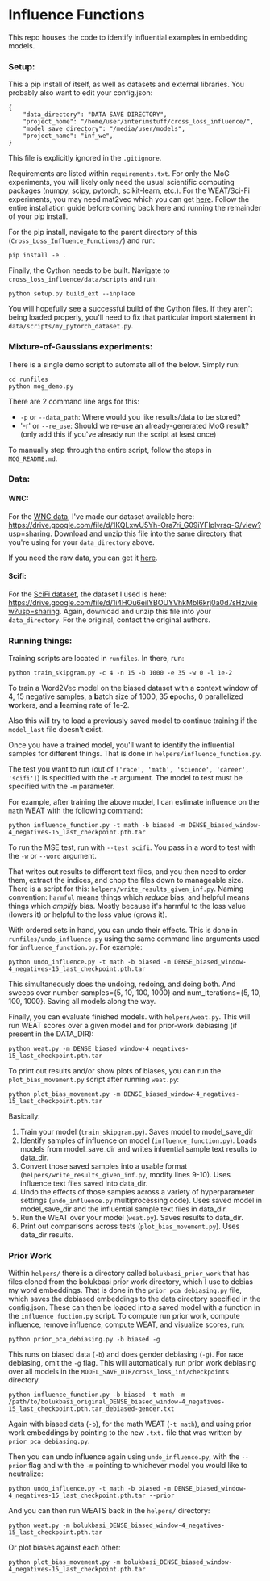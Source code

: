# Influence Functions
This repo houses the code to identify influential examples in embedding models.

### Setup:
This a pip install of itself, as well as datasets and external libraries. You probably also want to edit your config.json:
```
{
    "data_directory": "DATA SAVE DIRECTORY",
    "project_home": "/home/user/interimstuff/cross_loss_influence/",
    "model_save_directory": "/media/user/models",
    "project_name": "inf_we",
}
```
This file is explicitly ignored in the `.gitignore`.

Requirements are listed within `requirements.txt`. For only the MoG experiments, you will likely only need the usual scientific computing packages (numpy, scipy, pytorch, scikit-learn, etc.). For the WEAT/Sci-Fi experiments, you may need mat2vec which you can get [here](https://github.com/materialsintelligence/mat2vec). Follow the entire installation guide before coming back here and running the remainder of your pip install.

For the pip install, navigate to the parent directory of this (`Cross_Loss_Influence_Functions/`) and run:
```
pip install -e .
```
Finally, the Cython needs to be built. Navigate to `cross_loss_influence/data/scripts` and run:
```
python setup.py build_ext --inplace
```
You will hopefully see a successful build of the Cython files. If they aren't being loaded properly, you'll need to fix that particular import statement in `data/scripts/my_pytorch_dataset.py`.


### Mixture-of-Gaussians experiments:

There is a single demo script to automate all of the below. Simply run:

```
cd runfiles
python mog_demo.py
```
There are 2 command line args for this:
* `-p` or `--data_path`: Where would you like results/data to be stored?
* '-r' or `--re_use`: Should we re-use an already-generated MoG result? (only add this if you've already run the script at least once)

To manually step through the entire script, follow the steps in `MOG_README.md`.

### Data:
#### WNC:
For the [WNC data](https://arxiv.org/abs/1911.09709v1), I've made our dataset available here: https://drive.google.com/file/d/1KQLxwU5Yh-Ora7ri_G09iYFIplyrsq-G/view?usp=sharing. Download and unzip this file into the same directory that you're using for your `data_directory` above.

If you need the raw data, you can get it [here](https://github.com/rpryzant/neutralizing-bias#data).
#### Scifi:
For the [SciFi dataset](https://www.aclweb.org/anthology/W19-3405/), the dataset I used is here: https://drive.google.com/file/d/1i4HOu6eilYBOUYVhkMbl6krj0a0d7sHz/view?usp=sharing. Again, download and unzip this file into your `data_directory`. For the original, contact the original authors.
### Running things:

Training scripts are located in `runfiles`. In there, run:
```
python train_skipgram.py -c 4 -n 15 -b 1000 -e 35 -w 0 -l 1e-2
```
To train a Word2Vec model on the biased dataset with a **c**ontext window of 4, 15 **n**egative samples, a **b**atch size of 1000, 35 **e**pochs, 0 parallelized **w**orkers, and a **l**earning rate of 1e-2.

Also this will try to load a previously saved model to continue training if the `model_last` file doesn't exist.

Once you have a trained model, you'll want to identify the influential samples for different things. That is done in `helpers/influence_function.py`.

The test you want to run (out of `['race', 'math', 'science', 'career', 'scifi']`) is specified with the `-t` argument. The model to test must be specified with the `-m` parameter.

For example, after training the above model, I can estimate influence on the `math` WEAT with the following command:
```
python influence_function.py -t math -b biased -m DENSE_biased_window-4_negatives-15_last_checkpoint.pth.tar
```

To run the MSE test, run with `--test scifi`. You pass in a word to test with the `-w` or `--word` argument.

That writes out results to different text files, and you then need to order them, extract the indices, and chop the files down to manageable size. There is a script for this: `helpers/write_results_given_inf.py`. Naming convention: `harmful` means things which _reduce_ bias, and helpful means things which _amplify_ bias. Mostly because it's harmful to the loss value (lowers it) or helpful to the loss value (grows it).

With ordered sets in hand, you can undo their effects. This is done in `runfiles/undo_influence.py` using the same command line arguments used for `influence_function.py`. For example:
```
python undo_influence.py -t math -b biased -m DENSE_biased_window-4_negatives-15_last_checkpoint.pth.tar
```
This simultaneously does the undoing, redoing, and doing both. And sweeps over number-samples={5, 10, 100, 1000} and num_iterations={5, 10, 100, 1000}. Saving all models along the way.

Finally, you can evaluate finished models. with `helpers/weat.py`. This will run WEAT scores over a given model and for prior-work debiasing (if present in the DATA_DIR):
```
python weat.py -m DENSE_biased_window-4_negatives-15_last_checkpoint.pth.tar
```

To print out results and/or show plots of biases, you can run the `plot_bias_movement.py` script after running `weat.py`:
```
python plot_bias_movement.py -m DENSE_biased_window-4_negatives-15_last_checkpoint.pth.tar
```

Basically:
1. Train your model (`train_skipgram.py`). Saves model to model_save_dir
1. Identify samples of influence on model (`influence_function.py`). Loads models from model_save_dir and writes inluential sample text results to data_dir.
1. Convert those saved samples into a usable format (`helpers/write_results_given_inf.py`, modify lines 9-10). Uses influence text files saved into data_dir.
1. Undo the effects of those samples across a variety of hyperparameter settings (`undo_influence.py` multiprocessing code). Uses saved model in model_save_dir and the influential sample text files in data_dir.
1. Run the WEAT over your model (`weat.py`). Saves results to data_dir.
1. Print out comparisons across tests (`plot_bias_movement.py`). Uses data_dir results.

### Prior Work
Within `helpers/` there is a directory called `bolukbasi_prior_work` that has files cloned from the bolukbasi prior work directory, which I use to debias my word embeddings. That is done in the `prior_pca_debiasing.py` file, which saves the debiased embeddings to the data directory specified in the config.json. These can then be loaded into a saved model with a function in the `influence_fuction.py` script.
To compute run prior work, compute influence, remove influence, compute WEAT, and visualize scores, run:
```
python prior_pca_debiasing.py -b biased -g
``` 
This runs on biased data (`-b`) and does gender debiasing (`-g`). For race debiasing, omit the `-g` flag. This will automatically run prior work debiasing over all models in the `MODEL_SAVE_DIR/cross_loss_inf/checkpoints` directory.
```
python influence_function.py -b biased -t math -m /path/to/bolukbasi_original_DENSE_biased_window-4_negatives-15_last_checkpoint.pth.tar_debiased-gender.txt
``` 
Again with biased data (`-b`), for the math WEAT (`-t math`), and using prior work embeddings by pointing to the new `.txt.` file that was written by `prior_pca_debiasing.py`.

Then you can undo influence again using `undo_influence.py`, with the `--prior` flag and with the `-m` pointing to whichever model you would like to neutralize:
```
python undo_influence.py -t math -b biased -m DENSE_biased_window-4_negatives-15_last_checkpoint.pth.tar --prior
```
And you can then run WEATS back in the `helpers/` directory:
```
python weat.py -m bolukbasi_DENSE_biased_window-4_negatives-15_last_checkpoint.pth.tar
```
Or plot biases against each other:
```
python plot_bias_movement.py -m bolukbasi_DENSE_biased_window-4_negatives-15_last_checkpoint.pth.tar
```
